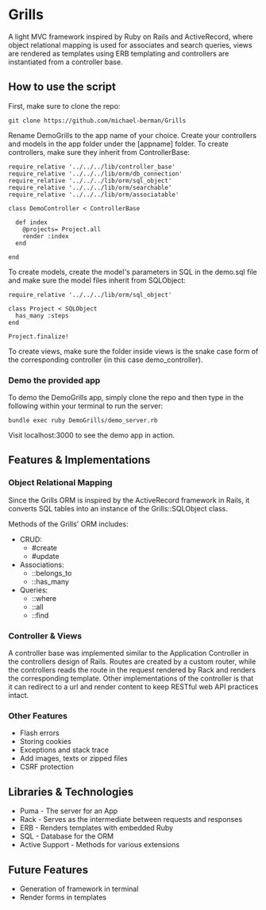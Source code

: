 # Grills

A light MVC framework inspired by Ruby on Rails and ActiveRecord,
where object relational mapping is used for associates and search queries,
views are rendered as templates using ERB templating and controllers are
instantiated from a controller base.

## How to use the script
First, make sure to clone the repo:

```
git clone https://github.com/michael-berman/Grills
```

Rename DemoGrills to the app name of your choice. Create your controllers and models in the app folder under the [appname] folder. To create controllers, make sure they inherit from ControllerBase:
```
require_relative '../../../lib/controller_base'
require_relative '../../../lib/orm/db_connection'
require_relative '../../../lib/orm/sql_object'
require_relative '../../../lib/orm/searchable'
require_relative '../../../lib/orm/associatable'

class DemoController < ControllerBase

  def index
    @projects= Project.all
    render :index
  end

end
```

To create models, create the model's parameters in SQL in the demo.sql file
and make sure the model files inherit from SQLObject:
```
require_relative '../../../lib/orm/sql_object'

class Project < SQLObject
  has_many :steps
end

Project.finalize!
```

To create views, make sure the folder inside views is the snake case form of the corresponding controller (in this case demo_controller).

### Demo the provided app

To demo the DemoGrills app, simply clone the repo and then type in the following within your terminal to run the server:

```
bundle exec ruby DemoGrills/demo_server.rb
```

Visit localhost:3000 to see the demo app in action.

## Features & Implementations

### Object Relational Mapping
Since the Grills ORM is inspired by the ActiveRecord framework in Rails, it converts SQL tables into an instance of the Grills::SQLObject class.

Methods of the Grills' ORM includes:
* CRUD:
  * #create
  * #update
* Associations:
    * ::belongs_to
    * ::has_many
* Queries:
    * ::where
    * ::all
    * ::find

### Controller & Views
A controller base was implemented similar to the Application Controller in the controllers design of Rails. Routes are created by a custom router, while the controllers reads the route in the request rendered by Rack and renders the corresponding template. Other implementations of the controller is that it can redirect to a url and render content to keep RESTful web API practices intact.

### Other Features
* Flash errors
* Storing cookies
* Exceptions and stack trace
* Add images, texts or zipped files
* CSRF protection

## Libraries & Technologies
* Puma - The server for an App
* Rack - Serves as the intermediate between requests and responses
* ERB - Renders templates with embedded Ruby
* SQL - Database for the ORM
* Active Support - Methods for various extensions

## Future Features
* Generation of framework in terminal
* Render forms in templates
